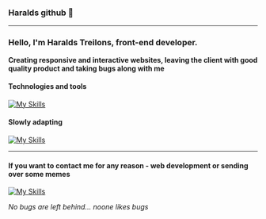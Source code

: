 ### Haralds github 👋

---

<h3>Hello, I'm Haralds Treilons, front-end developer.</h3>
<b>Creating responsive and interactive websites, leaving the client with good quality product and taking bugs along with me</b>
<h4>Technologies and tools</h4>

[![My Skills](https://skills.thijs.gg/icons?i=react,vue,redux,js,ts,html,scss,nodejs,bootstrap)](https://skills.thijs.gg)

<h4>Slowly adapting</h4>

[![My Skills](https://skills.thijs.gg/icons?i=angular)](https://skills.thijs.gg)

---

<h4>If you want to contact me for any reason - web development or sending over some memes</h4>

[![My Skills](https://skills.thijs.gg/icons?i=linkedin)](https://www.linkedin.com/in/htreilons/) 
<br />
 
 <i>No bugs are left behind... noone likes bugs </i>

